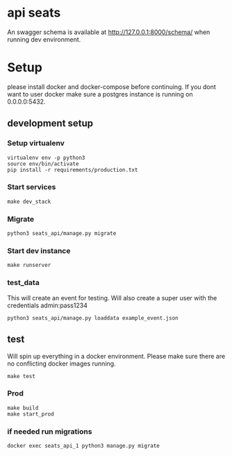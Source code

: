 # api seats

An swagger schema is available at http://127.0.0.1:8000/schema/ when
running dev environment.

# Setup

please install docker and docker-compose before continuing. If you dont want to user docker make sure a postgres instance is running on 0.0.0.0:5432.

## development setup

### Setup virtualenv

```
virtualenv env -p python3
source env/bin/activate
pip install -r requirements/production.txt
```
### Start services

```
make dev_stack
```

### Migrate
```
python3 seats_api/manage.py migrate
```

### Start dev instance

```
make runserver
```

### test_data
This will create an event for testing. Will also create a super user with
the credentials admin:pass1234

```
python3 seats_api/manage.py loaddata example_event.json
```

## test

Will spin up everything in a docker environment.
Please make sure there are no conflicting docker images running.

```
make test
```

### Prod

```
make build
make start_prod
```

### if needed run migrations

```
docker exec seats_api_1 python3 manage.py migrate
```
